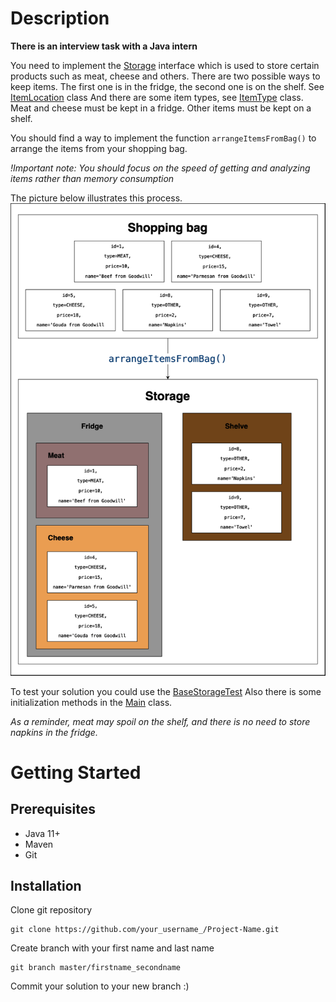 # Description
**There is an interview task with a Java intern**

You need to implement the [Storage](./src/main/java/com/devexperts/storage/Storage.java) interface 
which is used to store certain products such as meat, cheese and others.
There are two possible ways to keep items. The first one is in the fridge, the second one is on the shelf.
See [ItemLocation](./src/main/java/com/devexperts/enums/ItemLocation.java) class
And there are some item types, see [ItemType](./src/main/java/com/devexperts/enums/ItemType.java) class.
Meat and cheese must be kept in a fridge.
Other items must be kept on a shelf.

You should find a way to implement the function ``arrangeItemsFromBag()`` to arrange the items from your shopping bag.

_!Important note: You should focus on the speed of getting and analyzing items rather than memory consumption_

The picture below illustrates this process.
![Description diagram of the task.](./docs/description_diagram.png)

To test your solution you could use the [BaseStorageTest](./src/test/java/BaseStorageTest.java)
Also there is some initialization methods in the [Main](./src/main/java/com/devexperts/Main.java) class.

_As a reminder, meat may spoil on the shelf, and there is no need to store napkins in the fridge._  

# Getting Started

## Prerequisites
- Java 11+
- Maven
- Git 

## Installation
Clone git repository
```
git clone https://github.com/your_username_/Project-Name.git
```
Create branch with your first name and last name
```
git branch master/firstname_secondname
```
Commit your solution to your new branch :)
